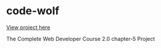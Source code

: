 # code-wolf


[View project here](https://rawgit.com/FrankGmz/code-wolf/master/index.html)


The Complete Web Developer Course 2.0 chapter-5 Project

